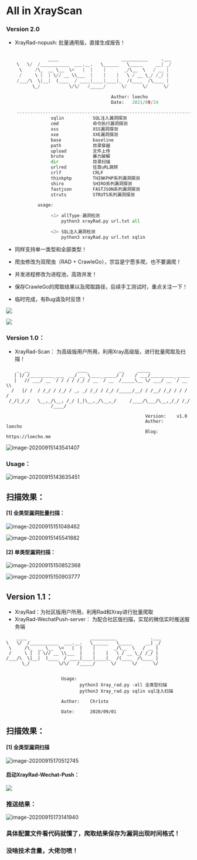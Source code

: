 # All in XrayScan 

### Version 2.0

- XrayRad-nopush: 批量通用版，直接生成报告！
```python

                ____                        __________     .___
    \   \/  /___________  ___.__.   \______   \_____     __| _/
     \     /\_  __ \__  \<   |  |    |       _/\__  \   / __ |
     /     \ |  | \// __ \\___  |    |    |   \ / __ \_/ /_/ |
    /___/\  \|__|  (____  / ____|____|____|_  /(____  /\____ |
          \_/           \/\/   /_____/      \/      \/      \/

                                        Author:	loecho       
                                        Date:   2021/09/24      

    --------------------------------------------------------------------------------------
                 sqlin           SQL注入漏洞探测
                 cmd             命令执行漏洞探测
                 xss             XSS漏洞探测
                 xxe             XXE漏洞探测
                 base            baseline
                 path            目录穿越
                 upload          文件上传
                 brute           暴力破解
                 dir             目录扫描
                 urlred          任意uRL跳转
                 crlf            CRLF
                 thinkphp        THINKPHP系列漏洞探测
                 shiro           SHIRO系列漏洞探测
                 fastjson        FASTJSON系列漏洞探测
                 struts          STRUTS系列漏洞探测

            usage:

                 <1> allType-漏洞检测
                     python3 xrayRad.py url.txt all

                 <2> SQL注入漏洞检测
                     python3 xrayRad.py url.txt sqlin

```

- 同样支持单一类型和全部类型！

- 爬虫修改为双爬虫（RAD + CrawleGo），宗旨是宁愿多爬，也不要漏爬！

- 并发进程修改为进程池，高效并发！

- 保存CrawleGo的爬取结果以及爬取路径，后续手工测试时，重点关注一下！

- 临时完成，有Bug请及时反馈！


![](https://loecho.oss-cn-beijing.aliyuncs.com/Blog-Img20210925035255.png)

![](https://loecho.oss-cn-beijing.aliyuncs.com/Blog-Img20210925035337.png)




 ###  Version 1.0：



- XrayRad-Scan： 为高级版用户所用，利用Xray高级版，进行批量爬取及扫描！



```python2
    _  __                  ____            __     _____
   | |/ /_________ ___  __/ __ \____ _____/ /    / ___/_________ _____
   |   // ___/ __ `/ / / / /_/ / __ `/ __  /_____\__ \/ ___/ __ `/ __ \\
  /   |/ /  / /_/ / /_/ / _, _/ /_/ / /_/ /_____/__/ / /__/ /_/ / / / /
 /_/|_/_/   \__,_/\__, /_/ |_|\__,_/\__,_/     /____/\___/\__,_/_/ /_/
                 /____/

                                                     Version:    v1.0
                                                     Author:     loecho
                                                     Blog:       https://loecho.me
```

![image-20200915143541407](https://loecho.oss-cn-beijing.aliyuncs.com/Blog-Img/20200915143542.png)



### Usage：

![image-20200915143635451](https://loecho.oss-cn-beijing.aliyuncs.com/Blog-Img/20200915143635.png)

##  扫描效果：

####   [1] 全类型漏洞批量扫描：

![image-20200915151048462](https://loecho.oss-cn-beijing.aliyuncs.com/Blog-Img/20200915151058.png)



![image-20200915145541882](https://loecho.oss-cn-beijing.aliyuncs.com/Blog-Img/20200915145606.png)



#### [2] 单类型漏洞扫描：

![image-20200915150852368](https://loecho.oss-cn-beijing.aliyuncs.com/Blog-Img/20200915150852.png)

![image-20200915150903777](https://loecho.oss-cn-beijing.aliyuncs.com/Blog-Img/20200915150903.png)





## Version 1.1：



- XrayRad：为社区版用户所用，利用Rad和Xray进行批量爬取
- XrayRad-WechatPush-server： 为配合社区版扫描，实现的微信实时推送服务端



```
    ____                        __________             .___
\   \/  /___________  ___.__.   \______   \_____     __| _/
 \     /\_  __ \__  \<   |  |    |       _/\__  \   / __ |
 /     \ |  | \// __ \\___  |    |    |   \ / __ \_/ /_/ |
/___/\  \|__|  (____  / ____|____|____|_  /(____  /\____ |
      \_/           \/\/   /_____/      \/      \/      \/


                     Usage:
                            python3 Xray_rad.py -all 全类型扫描
                            python3 Xray_rad.py sqlin sql注入扫描
                            
                     Author:	Chr1sto 
                            
                     Date:	    2020/09/01

```

## 扫描效果：

#### [1] 全类型漏洞扫描

![image-20200915170512745](https://loecho.oss-cn-beijing.aliyuncs.com/Blog-Img/20200915170513.png)

#### 启动XrayRad-Wechat-Push：

![](https://loecho.oss-cn-beijing.aliyuncs.com/Blog-Img/20200916174320.png)

### 推送结果：

![image-20200915173141940](https://loecho.oss-cn-beijing.aliyuncs.com/Blog-Img/20200915173141.png)





### 具体配置文件看代码就懂了，爬取结果保存为漏洞出现时间格式！

### 没啥技术含量，大佬勿喷！



